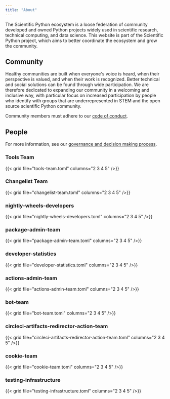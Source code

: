 ```yaml
---
title: "About"
---
```


The Scientific Python ecosystem is a loose federation of community
developed and owned Python projects widely used in scientific research, technical
computing, and data science.
This website is part of the Scientific Python project, which aims to better
coordinate the ecosystem and grow the community.

## Community

Healthy communities are built when everyone's voice is heard,
when their perspective is valued, and when their work is recognized.
Better technical and social solutions can be found through wide participation.
We are therefore dedicated to expanding our community in a welcoming and inclusive way,
with particular focus on increased participation by people who identify with groups that are
underrepresented in STEM and the open source scientific Python community.

Community members must adhere to our [code of conduct](https://scientific-python.org/code_of_conduct/).

## People

For more information, see our
[governance and decision making process](/about/governance).

### Tools Team

{{< grid file="tools-team.toml" columns="2 3 4 5" />}}

### Changelist Team

{{< grid file="changelist-team.toml" columns="2 3 4 5" />}}

### nightly-wheels-developers

{{< grid file="nightly-wheels-developers.toml" columns="2 3 4 5" />}}

### package-admin-team

{{< grid file="package-admin-team.toml" columns="2 3 4 5" />}}

### developer-statistics

{{< grid file="developer-statistics.toml" columns="2 3 4 5" />}}

### actions-admin-team

{{< grid file="actions-admin-team.toml" columns="2 3 4 5" />}}

### bot-team

{{< grid file="bot-team.toml" columns="2 3 4 5" />}}

### circleci-artifacts-redirector-action-team

{{< grid file="circleci-artifacts-redirector-action-team.toml" columns="2 3 4 5" />}}

### cookie-team

{{< grid file="cookie-team.toml" columns="2 3 4 5" />}}

### testing-infrastructure

{{< grid file="testing-infrastructure.toml" columns="2 3 4 5" />}}

